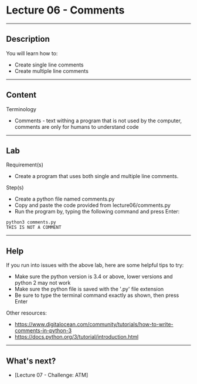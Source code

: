 # Lecture 06 - Comments

--------------------
Description
-------------------- 
You will learn how to:
* Create single line comments
* Create multiple line comments

--------------------
Content
-------------------- 

Terminology
* Comments - text withing a program that is not used by the computer, comments are only for humans to understand code

--------------------
Lab
-------------------- 

Requirement(s)
* Create a program that uses both single and multiple line comments.

Step(s)
* Create a python file named comments.py
* Copy and paste the code provided from lecture06/comments.py
* Run the program by, typing the following command and press Enter:
```
python3 comments.py
THIS IS NOT A COMMENT
```

--------------------
Help
-------------------- 

If you run into issues with the above lab, here are some helpful tips to try:
* Make sure the python version is 3.4 or above, lower versions and python 2 may not work
* Make sure the python file is saved with the '.py' file extension
* Be sure to type the terminal command exactly as shown, then press Enter

Other resources:


* https://www.digitalocean.com/community/tutorials/how-to-write-comments-in-python-3
* https://docs.python.org/3/tutorial/introduction.html

--------------------
What's next?
--------------------

* [Lecture 07 - Challenge: ATM]